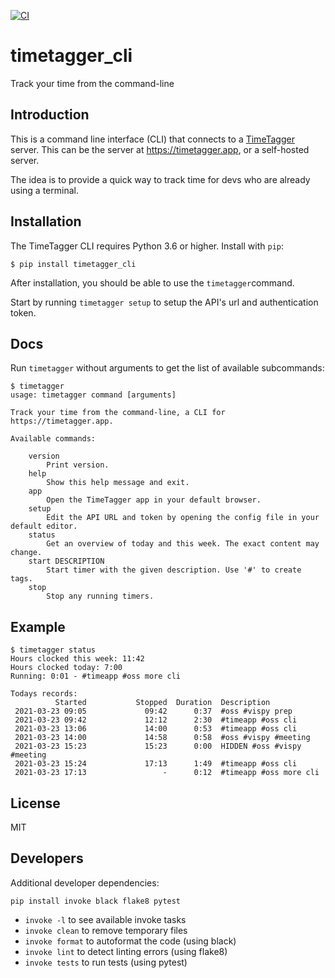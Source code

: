[![CI](https://github.com/almarklein/timetagger_cli/workflows/CI/badge.svg)](https://github.com/almarklein/timetagger_cli/actions)

# timetagger_cli

Track your time from the command-line


## Introduction

This is a command line interface (CLI) that connects to a
[TimeTagger](https://github.com/almarklein/timetagger) server.
This can be the server at https://timetagger.app, or a self-hosted server.

The idea is to provide a quick way to track time for devs who are already using
a terminal.


## Installation

The TimeTagger CLI requires Python 3.6 or higher. Install with `pip`:
```
$ pip install timetagger_cli
```

After installation, you should be able to use the `timetagger`command.

Start by running `timetagger setup` to setup the API's url and authentication token.


## Docs

Run `timetagger` without arguments to get the list of available subcommands:

```
$ timetagger
usage: timetagger command [arguments]

Track your time from the command-line, a CLI for https://timetagger.app.

Available commands:

    version
        Print version.
    help
        Show this help message and exit.
    app
        Open the TimeTagger app in your default browser.
    setup
        Edit the API URL and token by opening the config file in your default editor.
    status
        Get an overview of today and this week. The exact content may change.
    start DESCRIPTION
        Start timer with the given description. Use '#' to create tags.
    stop
        Stop any running timers.
```


## Example

```
$ timetagger status
Hours clocked this week: 11:42
Hours clocked today: 7:00
Running: 0:01 - #timeapp #oss more cli

Todays records:
          Started           Stopped  Duration  Description
 2021-03-23 09:05             09:42      0:37  #oss #vispy prep
 2021-03-23 09:42             12:12      2:30  #timeapp #oss cli
 2021-03-23 13:06             14:00      0:53  #timeapp #oss cli
 2021-03-23 14:00             14:58      0:58  #oss #vispy #meeting
 2021-03-23 15:23             15:23      0:00  HIDDEN #oss #vispy #meeting
 2021-03-23 15:24             17:13      1:49  #timeapp #oss cli
 2021-03-23 17:13                 -      0:12  #timeapp #oss more cli
```


## License

MIT


## Developers

Additional developer dependencies:
```
pip install invoke black flake8 pytest
```

* `invoke -l` to see available invoke tasks
* `invoke clean` to remove temporary files
* `invoke format` to autoformat the code (using black)
* `invoke lint` to detect linting errors (using flake8)
* `invoke tests` to run tests (using pytest)
